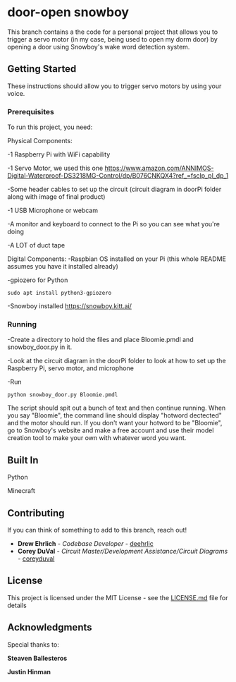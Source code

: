 # door-open snowboy

This branch contains a the code for a personal project that allows you to trigger a servo motor (in my case, being used to open my dorm door) by opening a door using Snowboy's wake word detection system.

## Getting Started

These instructions should allow you to trigger servo motors by using your voice.

### Prerequisites

To run this project, you need:

Physical Components:

-1 Raspberry Pi with WiFi capability

-1 Servo Motor, we used this one https://www.amazon.com/ANNIMOS-Digital-Waterproof-DS3218MG-Control/dp/B076CNKQX4?ref_=fsclp_pl_dp_1

-Some header cables to set up the circuit (circuit diagram in doorPi folder along with image of final product)

-1 USB Microphone or webcam

-A monitor and keyboard to connect to the Pi so you can see what you're doing

-A LOT of duct tape

Digital Components:
-Raspbian OS installed on your Pi (this whole README assumes you have it installed already)

-gpiozero for Python
```
sudo apt install python3-gpiozero
```

-Snowboy installed
https://snowboy.kitt.ai/

### Running

-Create a directory to hold the files and place Bloomie.pmdl and snowboy_door.py in it.

-Look at the circuit diagram in the doorPi folder to look at how to set up the Raspberry Pi, servo motor, and microphone

-Run 
```
python snowboy_door.py Bloomie.pmdl
```

The script should spit out a bunch of text and then continue running. When you say "Bloomie", the command line should display "hotword dectected" and the motor should run. If you don't want your hotword to be "Bloomie", go to Snowboy's website and make a free account and use their model creation tool to make your own with whatever word you want.


## Built In

Python

Minecraft

## Contributing

If you can think of something to add to this branch, reach out!

* **Drew Ehrlich** - *Codebase Developer* - [deehrlic](https://github.com/deehrlic)
* **Corey DuVal** - *Circuit Master/Development Assistance/Circuit Diagrams* - [coreyduval](https://github.com/coreyduval)

## License

This project is licensed under the MIT License - see the [LICENSE.md](LICENSE.md) file for details

## Acknowledgments

Special thanks to:

**Steaven Ballesteros**

**Justin Hinman**


